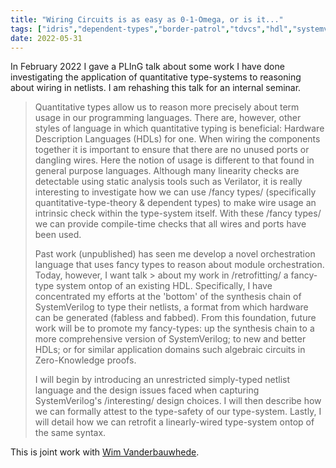 ```yaml
---
title: "Wiring Circuits is as easy as 0-1-Omega, or is it..."
tags: ["idris","dependent-types","border-patrol","tdvcs","hdl","systemverilog"]
date: 2022-05-31
---
```



In February 2022 I gave a PLInG talk about some work I have done investigating the application of quantitative type-systems to reasoning about wiring in netlists.
I am rehashing this talk for an internal seminar.

> Quantitative types allow us to reason more precisely about term
> usage in our programming languages. There are, however, other styles
> of language in which quantitative typing is beneficial: Hardware
> Description Languages (HDLs) for one. When wiring the components
> together it is important to ensure that there are no unused ports or
> dangling wires. Here the notion of usage is different to that found
> in general purpose languages. Although many linearity checks are
> detectable using static analysis tools such as Verilator, it is
> really interesting to investigate how we can use /fancy types/
> (specifically quantitative-type-theory \& dependent types) to make
> wire usage an intrinsic check within the type-system itself. With
> these /fancy types/ we can provide compile-time checks that all
> wires and ports have been used.
>
> Past work (unpublished) has seen me develop a novel orchestration
> language that uses fancy types to reason about module
> orchestration. Today, however, I want talk > about my work in
> /retrofitting/ a fancy-type system ontop of an existing HDL.
> Specifically, I have concentrated my efforts at the 'bottom' of the
> synthesis chain of SystemVerilog to type their netlists, a format
> from which hardware can be generated (fabless and fabbed). From this
> foundation, future work will be to promote my fancy-types: up the
> synthesis chain to a more comprehensive version of SystemVerilog; to
> new and better HDLs; or for similar application domains such
> algebraic circuits in Zero-Knowledge proofs.
>
> I will begin by introducing an unrestricted simply-typed netlist
> language and the design issues faced when capturing SystemVerilog's
> /interesting/ design choices. I will then describe how we can
> formally attest to the type-safety of our type-system. Lastly, I
> will detail how we can retrofit a linearly-wired type-system ontop
> of the same syntax.

This is joint work with [Wim Vanderbauwhede](https://twitter.com/wim_v12e).
